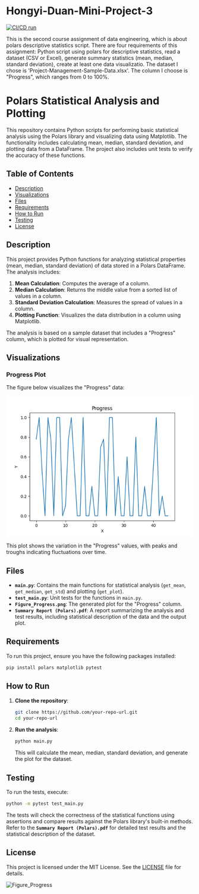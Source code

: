 # Hongyi-Duan-Mini-Project-3

[![CI/CD run](https://github.com/nogibjj/Hongyi-Duan-Mini-Project-1/actions/workflows/hello.yml/badge.svg)](https://github.com/nogibjj/Hongyi-Duan-Mini-Project-1/actions/workflows/hello.yml)

This is the second course assignment of data engineering, which is about polars descriptive statistics script. There are four requirements of this assignment: Python script using polars for descriptive statistics, read a dataset (CSV or Excel), generate summary statistics (mean, median, standard deviation), create at least one data visualizatio. The dataset I chose is 'Project-Management-Sample-Data.xlsx'. The column I choose is "Progress", which ranges from 0 to 100%.

# Polars Statistical Analysis and Plotting

This repository contains Python scripts for performing basic statistical analysis using the Polars library and visualizing data using Matplotlib. The functionality includes calculating mean, median, standard deviation, and plotting data from a DataFrame. The project also includes unit tests to verify the accuracy of these functions.

## Table of Contents

- [Description](#description)
- [Visualizations](#visualizations)
- [Files](#files)
- [Requirements](#requirements)
- [How to Run](#how-to-run)
- [Testing](#testing)
- [License](#license)

## Description

This project provides Python functions for analyzing statistical properties (mean, median, standard deviation) of data stored in a Polars DataFrame. The analysis includes:

1. **Mean Calculation**: Computes the average of a column.
2. **Median Calculation**: Returns the middle value from a sorted list of values in a column.
3. **Standard Deviation Calculation**: Measures the spread of values in a column.
4. **Plotting Function**: Visualizes the data distribution in a column using Matplotlib.

The analysis is based on a sample dataset that includes a "Progress" column, which is plotted for visual representation.

## Visualizations

### Progress Plot

The figure below visualizes the "Progress" data:

![Progress Plot](./Figure_Progress.png)

This plot shows the variation in the "Progress" values, with peaks and troughs indicating fluctuations over time.

## Files

- **`main.py`**: Contains the main functions for statistical analysis (`get_mean`, `get_median`, `get_std`) and plotting (`get_plot`).
- **`test_main.py`**: Unit tests for the functions in `main.py`.
- **`Figure_Progress.png`**: The generated plot for the "Progress" column.
- **`Summary Report (Polars).pdf`**: A report summarizing the analysis and test results, including statistical description of the data and the output plot.

## Requirements

To run this project, ensure you have the following packages installed:

```bash
pip install polars matplotlib pytest
```

## How to Run

1. **Clone the repository**:

   ```bash
   git clone https://github.com/your-repo-url.git
   cd your-repo-url
   ```

2. **Run the analysis**:

   ```bash
   python main.py
   ```

   This will calculate the mean, median, standard deviation, and generate the plot for the dataset.

## Testing

To run the tests, execute:

```bash
python -m pytest test_main.py
```

The tests will check the correctness of the statistical functions using assertions and compare results against the Polars library's built-in methods. Refer to the **`Summary Report (Polars).pdf`** for detailed test results and the statistical description of the dataset.

## License

This project is licensed under the MIT License. See the [LICENSE](LICENSE) file for details.

![Figure_Progress](https://github.com/user-attachments/assets/21727b8c-47d0-46b0-afd9-462296423cf9)
